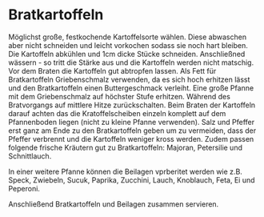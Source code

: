 # Bratkartoffeln

Möglichst große, festkochende Kartoffelsorte wählen. Diese abwaschen aber nicht schneiden und leicht vorkochen sodass sie noch hart bleiben. Die Kartoffeln abkühlen und 1cm dicke Stücke schneiden. Anschließned wässern - so tritt die Stärke aus und die Kartoffeln werden nicht matschig. Vor dem Braten die Kartoffeln gut abtropfen lassen. Als Fett für Bratkartoffeln Griebenschmalz verwenden, da es sich hoch erhitzen lässt und den Bratkartoffeln einen Buttergeschmack verleiht. Eine große Pfanne mit dem Griebenschmalz auf höchster Stufe erhitzen. Während des Bratvorgangs auf mittlere Hitze zurückschalten. Beim Braten der Kartoffeln darauf achten das die Kratoffelscheiben einzeln komplett auf dem Pfannenboden liegen (nicht zu kleine Pfanne verwenden). Salz und Pfeffer erst ganz am Ende zu den Bratkartoffeln geben um zu vermeiden, dass der Pfeffer verbrennt und die Kartoffeln weniger kross werden. Zudem passen folgende frische Kräutern gut zu Bratkartoffeln: Majoran, Petersilie und Schnittlauch.

In einer weitere Pfanne können die Beilagen vprberitet werden wie z.B. Speck, Zwiebeln, Sucuk, Paprika, Zucchini, Lauch, Knoblauch, Feta, Ei und Peperoni.

Anschließend Bratkartoffeln und Beilagen zusammen servieren.

